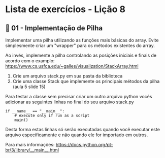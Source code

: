 # Lista de exercícios - Lição 8

## :star2: 01 - Implementação de Pilha

Implementar uma pilha utilizando as funções mais básicas do array. Evite simplesmente criar um "wrapper" para os métodos existentes do array.

Ao invés, implemente a pilha controlando as posições iniciais e finais de acordo com o examplo: https://www.cs.usfca.edu/~galles/visualization/StackArray.html

1. Crie um arquivo stack.py em sua pasta da biblioteca
1. Crie uma classe Stack que implemente os principais métodos da pilha (aula 5 slide 15)

Para testar a classe sem precisar criar um outro arquivo python vocês adicionar as seguintes linhas no final do seu arquivo stack.py

```
if __name__ == "__main__":
    # execute only if run as a script
    main()
```
Desta forma estas linhas só serão executadas quando você executar este arquivo especificamente e não quando ele for importado em outros.

Para mais informações: https://docs.python.org/pt-br/3/library/__main__.html
